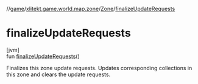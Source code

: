 //[game](../../../index.md)/[xlitekt.game.world.map.zone](../index.md)/[Zone](index.md)/[finalizeUpdateRequests](finalize-update-requests.md)

# finalizeUpdateRequests

[jvm]\
fun [finalizeUpdateRequests](finalize-update-requests.md)()

Finalizes this zone update requests. Updates corresponding collections in this zone and clears the update requests.
